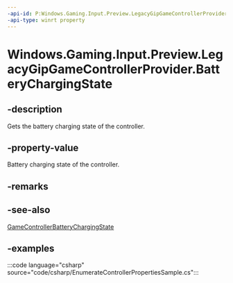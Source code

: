 ```yaml
---
-api-id: P:Windows.Gaming.Input.Preview.LegacyGipGameControllerProvider.BatteryChargingState
-api-type: winrt property
---
```


<!-- Property syntax.
public GameControllerBatteryChargingState BatteryChargingState { get; }
-->

# Windows.Gaming.Input.Preview.LegacyGipGameControllerProvider.BatteryChargingState

## -description

Gets the battery charging state of the controller.

## -property-value

Battery charging state of the controller.

## -remarks

## -see-also

[GameControllerBatteryChargingState](gamecontrollerbatterychargingstate.md)

## -examples

:::code language="csharp" source="code/csharp/EnumerateControllerPropertiesSample.cs":::
